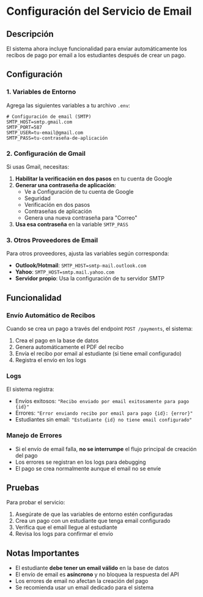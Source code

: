 # Configuración del Servicio de Email

## Descripción

El sistema ahora incluye funcionalidad para enviar automáticamente los recibos de pago por email a los estudiantes después de crear un pago.

## Configuración

### 1. Variables de Entorno

Agrega las siguientes variables a tu archivo `.env`:

```env
# Configuración de email (SMTP)
SMTP_HOST=smtp.gmail.com
SMTP_PORT=587
SMTP_USER=tu-email@gmail.com
SMTP_PASS=tu-contraseña-de-aplicación
```

### 2. Configuración de Gmail

Si usas Gmail, necesitas:

1. **Habilitar la verificación en dos pasos** en tu cuenta de Google
2. **Generar una contraseña de aplicación**:
   - Ve a Configuración de tu cuenta de Google
   - Seguridad
   - Verificación en dos pasos
   - Contraseñas de aplicación
   - Genera una nueva contraseña para "Correo"
3. **Usa esa contraseña** en la variable `SMTP_PASS`

### 3. Otros Proveedores de Email

Para otros proveedores, ajusta las variables según corresponda:

- **Outlook/Hotmail**: `SMTP_HOST=smtp-mail.outlook.com`
- **Yahoo**: `SMTP_HOST=smtp.mail.yahoo.com`
- **Servidor propio**: Usa la configuración de tu servidor SMTP

## Funcionalidad

### Envío Automático de Recibos

Cuando se crea un pago a través del endpoint `POST /payments`, el sistema:

1. Crea el pago en la base de datos
2. Genera automáticamente el PDF del recibo
3. Envía el recibo por email al estudiante (si tiene email configurado)
4. Registra el envío en los logs

### Logs

El sistema registra:
- Envíos exitosos: `"Recibo enviado por email exitosamente para pago {id}"`
- Errores: `"Error enviando recibo por email para pago {id}: {error}"`
- Estudiantes sin email: `"Estudiante {id} no tiene email configurado"`

### Manejo de Errores

- Si el envío de email falla, **no se interrumpe** el flujo principal de creación del pago
- Los errores se registran en los logs para debugging
- El pago se crea normalmente aunque el email no se envíe

## Pruebas

Para probar el servicio:

1. Asegúrate de que las variables de entorno estén configuradas
2. Crea un pago con un estudiante que tenga email configurado
3. Verifica que el email llegue al estudiante
4. Revisa los logs para confirmar el envío

## Notas Importantes

- El estudiante **debe tener un email válido** en la base de datos
- El envío de email es **asíncrono** y no bloquea la respuesta del API
- Los errores de email no afectan la creación del pago
- Se recomienda usar un email dedicado para el sistema 